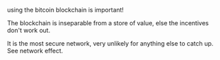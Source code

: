 using the bitcoin blockchain is important!

The blockchain is inseparable from a store of value, else the incentives don't work out.

It is the most secure network, very unlikely for anything else to catch up.  See network effect.
